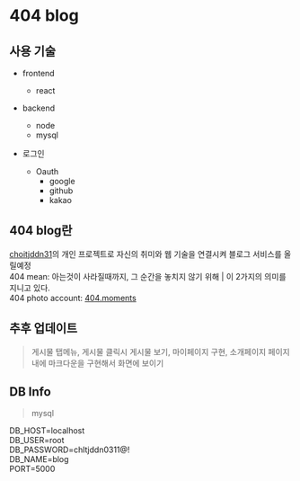 # 404 blog

## 사용 기술
- frontend
  - react
 
- backend
  - node
  - mysql
 
- 로그인
  - Oauth
    - google
    - github
    - kakao

## 404 blog란
<a href="https://www.instagram.com/choitjddn31/">choitjddn31</a>의 개인 프로젝트로 자신의 취미와 웹 기술을 연결시켜 블로그 서비스를 올릴예정 <br>
404 mean: 아는것이 사라질때까지, 그 순간을 놓치지 않기 위해 | 이 2가지의 의미를 지니고 있다. <br>
404 photo account: <a href="https://www.instagram.com/404.moments/">404.moments</a>

## 추후 업데이트
> 게시물 탭메뉴, 게시물 클릭시 게시물 보기, 마이페이지 구현, 소개페이지 페이지 내에 마크다운을 구현해서 화면에 보이기

## DB Info
> mysql

DB_HOST=localhost <br>
DB_USER=root <br>
DB_PASSWORD=chltjddn0311@! <br>
DB_NAME=blog <br>
PORT=5000
